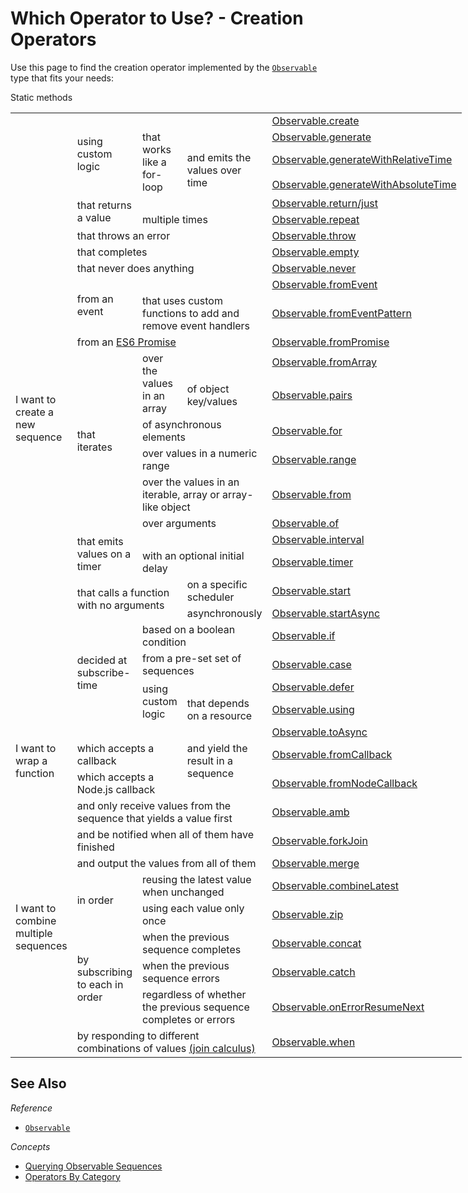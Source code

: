 # Which Operator to Use? - Creation Operators #

Use this page to find the creation operator implemented by the [`Observable`](../observable/observable_methods/index.html) type that fits your needs:

<table style="display: table">
<thead>Static methods</thead>
<tbody>
    <!-- Observable factories -->
    <tr>
        <td rowspan="26">I want to create a new sequence</td>
        <td rowspan="4">using custom logic</td>
        <td colspan="2"></td>
        <td>
            <a href="../observable/observable_methods/create.html">Observable.create</a>
        </td>
    </tr>
    <tr>
        <td rowspan="3">that works like a for-loop</td>
        <td></td>
        <td><a href="../observable/observable_methods/generate.html">Observable.generate</a></td>
    </tr>
    <tr>
        <td rowspan="2">and emits the values over time</td>
        <td><a href="../observable/observable_methods/generatewithrelativetime.html">Observable.generateWithRelativeTime</a></td>
    </tr>
    <tr>
        <td><a href="../observable/observable_methods/generatewithabsolutetime.html">Observable.generateWithAbsoluteTime</a></td>
    </tr>
    <tr>
        <td rowspan="2">that returns a value</td>
        <td colspan="2"></td>
        <td>
            <a href="../observable/observable_methods/return.html">Observable.return/just</a>
        </td>
    </tr>
    <tr>
        <td colspan="2">multiple times</td>
        <td><a href="../observable/observable_methods/repeat.html">Observable.repeat</a></td>
    </tr>
    <tr>
        <td colspan="3">that throws an error</td>
        <td><a href="../observable/observable_methods/throw.html">Observable.throw</a></td>
    </tr>
    <tr>
        <td colspan="3">that completes</td>
        <td><a href="../observable/observable_methods/empty.html">Observable.empty</a></td>
    </tr>
    <tr>
        <td colspan="3">that never does anything</td>
        <td><a href="../observable/observable_methods/never.html">Observable.never</a></td>
    </tr>
    <tr>
        <td rowspan="2">from an event</td>
        <td colspan="2"></td>
        <td><a href="../observable/observable_methods/fromevent.html">Observable.fromEvent</a></td>
    </tr>
    <tr>
        <td colspan="2">that uses custom functions to add and remove event handlers</td>
        <td><a href="../observable/observable_methods/fromeventpattern.html">Observable.fromEventPattern</a></td>
    </tr>
    <tr>
        <td colspan="3">from an <a title="ES6 Promise" href="https://www.promisejs.org">ES6 Promise</a></td>
        <td><a href="../observable/observable_methods/frompromise.html">Observable.fromPromise</a></td>
    </tr>
    <tr>
        <td rowspan="6">that iterates</td>
        <td rowspan="2">over the values in an array</td>
        <td></td>
        <td>
            <a href="../observable/observable_methods/fromarray.html">Observable.fromArray</a><br>
        </td>
    </tr>
    <tr>
      <td>of object key/values</td>
      <td><a href="../observable/observable_methods/pairs.html">Observable.pairs</a></td>
    </tr>
    <tr>
        <td colspan="2">of asynchronous elements</td>
        <td><a href="../observable/observable_methods/for.html">Observable.for</a></td>
    </tr>
    <tr>
        <td colspan="2">over values in a numeric range</td>
        <td><a href="../observable/observable_methods/range.html">Observable.range</a></td>
    </tr>
    <tr>
        <td colspan="2">over the values in an iterable, array or array-like object</a></td>
        <td><a href="../observable/observable_methods/from.html">Observable.from</a></td>
    </tr>
    <tr>
        <td colspan="2">over arguments</a></td>
        <td><a href="../observable/observable_methods/of.html">Observable.of</a></td>
    </tr>
    <tr>
        <td rowspan="2">that emits values on a timer</td>
        <td colspan="2"></td>
        <td><a href="../observable/observable_methods/interval.html">Observable.interval</a></td>
    </tr>
    <tr>
        <td colspan="2">with an optional initial delay</td>
        <td><a href="../observable/observable_methods/timer.html">Observable.timer</a></td>
    </tr>
    <tr>
        <td rowspan="2" colspan="2">that calls a function with no arguments</td>
        <td>on a specific scheduler</td>
        <td>
            <a href="../observable/observable_methods/start.html">Observable.start</a>
        </td>
    </tr>
    <tr>
        <td>asynchronously</td>
        <td>
            <a href="../observable/observable_methods/startasync.html">Observable.startAsync</a>
        </td>
    </tr>
    <tr>
        <td rowspan="4">decided at subscribe-time</td>
        <td colspan="2">based on a boolean condition</td>
        <td><a href="../observable/observable_methods/if.html">Observable.if</a></td>
    </tr>
    <tr>
        <td colspan="2">from a pre-set set of sequences</td>
        <td><a href="../observable/observable_methods/case.html">Observable.case</a></td>
    </tr>
    <tr>
        <td colspan="1" rowspan="2">using custom logic</td>
        <td></td>
        <td><a href="../observable/observable_methods/defer.html">Observable.defer</a></td>
    </tr>
    <tr>
        <td>that depends on a resource</td>
        <td><a href="../observable/observable_methods/using.html">Observable.using</a></td>
    </tr>
    <!-- Function factories -->
    <tr>
        <td rowspan="3">I want to wrap a function</td>
        <td colspan="2"></td>
        <td rowspan="3">and yield the result in a sequence</td>
        <td><a href="../observable/observable_methods/toasync.html">Observable.toAsync</a></td>
    </tr>
        <td colspan="2">which accepts a callback</td>
        <td><a href="../observable/observable_methods/fromcallback.html">Observable.fromCallback</a></td>
    </tr>
    <tr>
        <td colspan="2">which accepts a Node.js callback</td>
        <td><a href="../observable/observable_methods/fromnodecallback.html">Observable.fromNodeCallback</a></td>
    </tr>
    <!-- Flatteners -->
    <tr>
        <td rowspan="30">I want to combine multiple sequences</td>
        <td colspan="3">and only receive values from the sequence that yields a value first</td>
        <td><a href="../observable/observable_methods/amb.html">Observable.amb</a></td>
    </tr>
    <tr>
        <td colspan="3">and be notified when all of them have finished</td>
        <td><a href="../observable/observable_methods/forkjoin.html">Observable.forkJoin</a></td>
    </tr>
    <tr>
        <td colspan="3">and output the values from all of them</td>
        <td><a href="../observable/observable_methods/merge.html">Observable.merge</a></td>
    </tr>
    <tr>
        <td rowspan="2">in order</td>
        <td colspan="2">reusing the latest value when unchanged</td>
        <td><a href="../observable/observable_methods/combinelatest.html">Observable.combineLatest</a></td>
    </tr>
    <tr>
        <td colspan="2">using each value only once</td>
        <td><a href="../observable/observable_methods/zip.html">Observable.zip</a></td>
    </tr>
    <tr>
        <td rowspan="3">by subscribing to each in order</td>
        <td colspan="2">when the previous sequence completes</td>
        <td><a href="../observable/observable_methods/concat.html">Observable.concat</a></td>
    </tr>
    <tr>
        <td colspan="2">when the previous sequence errors</td>
        <td><a href="../observable/observable_methods/catch.html">Observable.catch</a></td>
    </tr>
    <tr>
        <td colspan="2">regardless of whether the previous sequence completes or errors</td>
        <td><a href="../observable/observable_methods/onerrorresumenext.html">Observable.onErrorResumeNext</a></td>
    </tr>
    <tr>
        <td colspan="3">by responding to different combinations of values <a href="http://en.wikipedia.org/wiki/Join-calculus">(join calculus)</a></td>
        <td><a href="../observable/observable_methods/when.html">Observable.when</a></td>
    </tr>
</tbody></table>

## See Also ##

*Reference*
 - [`Observable`](../observable/observable_methods/index.html)

*Concepts*
- [Querying Observable Sequences](../getting_started_with_rxjs/creating_and_querying_observable_sequences/querying_observable_sequences.html)
- [Operators By Category](../getting_started_with_rxjs/creating_and_querying_observable_sequences/operators_by_category.html)
